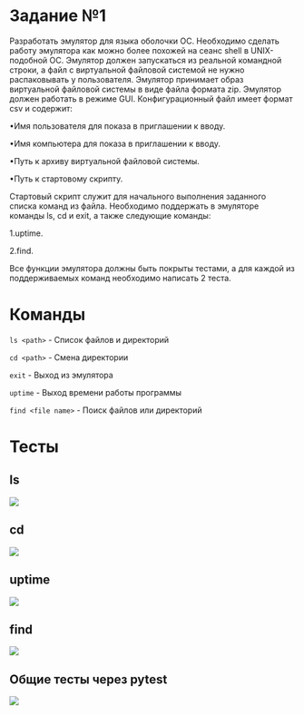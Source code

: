 # Задание №1

Разработать эмулятор для языка оболочки ОС. Необходимо сделать работу эмулятора как можно более похожей на сеанс shell в UNIX-подобной ОС. Эмулятор должен запускаться из реальной командной строки, а файл с виртуальной файловой системой не нужно распаковывать у пользователя. Эмулятор принимает образ виртуальной файловой системы в виде файла формата zip. Эмулятор должен работать в режиме GUI.
Конфигурационный файл имеет формат csv и содержит:

•Имя пользователя для показа в приглашении к вводу.

•Имя компьютера для показа в приглашении к вводу.

•Путь к архиву виртуальной файловой системы.

•Путь к стартовому скрипту.

Стартовый скрипт служит для начального выполнения заданного списка команд из файла.
Необходимо поддержать в эмуляторе команды ls, cd и exit, а также следующие команды:

1.uptime.

2.find.

Все функции эмулятора должны быть покрыты тестами, а для каждой из поддерживаемых команд необходимо написать 2 теста.
# Команды
``` ls <path> ``` - Список файлов и директорий

``` cd <path> ``` - Смена директории

``` exit ``` - Выход из эмулятора

``` uptime ``` - Выход времени работы программы

``` find <file name> ``` - Поиск файлов или директорий
# Тесты
## ls
![](https://github.com/Hohrandrey/konf-upravl/blob/main/Задание%20№1/screens/ls-show.png)
## cd
![](https://github.com/Hohrandrey/konf-upravl/blob/main/Задание%20№1/screens/cd-show.png)
## uptime
![](https://github.com/Hohrandrey/konf-upravl/blob/main/Задание%20№1/screens/uptime-show.png)
## find
![](https://github.com/Hohrandrey/konf-upravl/blob/main/Задание%20№1/screens/find-show.png)
## Общие тесты через pytest
![](https://github.com/Hohrandrey/konf-upravl/blob/main/Задание%20№1/screens/tests.png)
